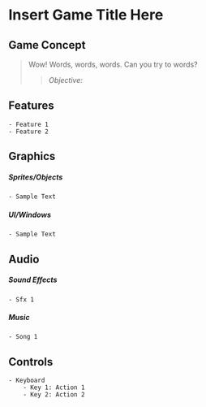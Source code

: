 # Insert Game Title Here

## Game Concept
> Wow! Words, words, words. Can you try to words?
>
>> *Objective:* 


## Features
    - Feature 1
    - Feature 2


## Graphics

##### Sprites/Objects
    - Sample Text

##### UI/Windows
    - Sample Text


## Audio

##### Sound Effects
    - Sfx 1

##### Music
    - Song 1


## Controls
    - Keyboard
        - Key 1: Action 1
        - Key 2: Action 2
